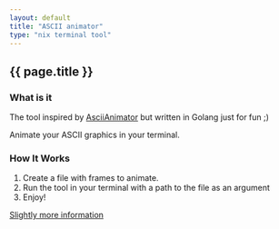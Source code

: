```yaml
---
layout: default
title: "ASCII animator"
type: "nix terminal tool"
---
```


## {{ page.title }}

### What is it

The tool inspired by <a href="https://github.com/thatcherclough/AsciiAnimator">AsciiAnimator</a> but written in Golang just for fun ;)

Animate your ASCII graphics in your terminal.

### How It Works

1. Create a file with frames to animate.
2. Run the tool in your terminal with a path to the file as an argument
3. Enjoy!

<a href="https://github.com/render1980/go-ascii-animator/blob/main/README.md">Slightly more information</a>
